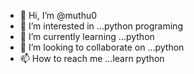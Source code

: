 - 👋 Hi, I’m @muthu0
- 👀 I’m interested in ...python programing
- 🌱 I’m currently learning ...python
- 💞️ I’m looking to collaborate on ...python
- 📫 How to reach me ...learn python

<!---
muthu0/muthu0 is a ✨ special ✨ repository because its `README.md` (this file) appears on your GitHub profile.
You can click the Preview link to take a look at your changes.
--->
